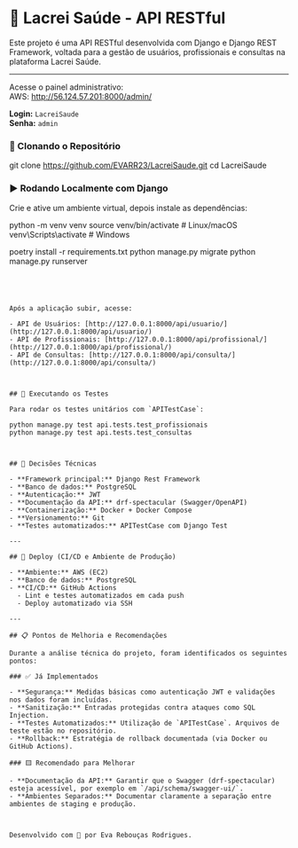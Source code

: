 
# 🚀 Lacrei Saúde - API RESTful

Este projeto é uma API RESTful desenvolvida com Django e Django REST Framework, voltada para a gestão de usuários, profissionais e consultas na plataforma Lacrei Saúde.

---

Acesse o painel administrativo:  
AWS: <http://56.124.57.201:8000/admin/>

**Login:** `LacreiSaude`  
**Senha:** `admin`

### 🔽 Clonando o Repositório

git clone <https://github.com/EVARR23/LacreiSaude.git>
cd LacreiSaude

### ▶️ Rodando Localmente com Django

Crie e ative um ambiente virtual, depois instale as dependências:

python -m venv venv
source venv/bin/activate  # Linux/macOS
venv\Scripts\activate   # Windows

poetry install -r requirements.txt
python manage.py migrate
python manage.py runserver

```




Após a aplicação subir, acesse:

- API de Usuários: [http://127.0.0.1:8000/api/usuario/](http://127.0.0.1:8000/api/usuario/)
- API de Profissionais: [http://127.0.0.1:8000/api/profissional/](http://127.0.0.1:8000/api/profissional/)
- API de Consultas: [http://127.0.0.1:8000/api/consulta/](http://127.0.0.1:8000/api/consulta/)



## 🧪 Executando os Testes

Para rodar os testes unitários com `APITestCase`:

python manage.py test api.tests.test_profissionais
python manage.py test api.tests.test_consultas



## 🧠 Decisões Técnicas

- **Framework principal:** Django Rest Framework
- **Banco de dados:** PostgreSQL
- **Autenticação:** JWT
- **Documentação da API:** drf-spectacular (Swagger/OpenAPI)
- **Containerização:** Docker + Docker Compose
- **Versionamento:** Git
- **Testes automatizados:** APITestCase com Django Test

---

## 🚀 Deploy (CI/CD e Ambiente de Produção)

- **Ambiente:** AWS (EC2)
- **Banco de dados:** PostgreSQL
- **CI/CD:** GitHub Actions
  - Lint e testes automatizados em cada push
  - Deploy automatizado via SSH

---

## 📋 Pontos de Melhoria e Recomendações

Durante a análise técnica do projeto, foram identificados os seguintes pontos:

### ✅ Já Implementados

- **Segurança:** Medidas básicas como autenticação JWT e validações nos dados foram incluídas.
- **Sanitização:** Entradas protegidas contra ataques como SQL Injection.
- **Testes Automatizados:** Utilização de `APITestCase`. Arquivos de teste estão no repositório.
- **Rollback:** Estratégia de rollback documentada (via Docker ou GitHub Actions).

### 🟨 Recomendado para Melhorar

- **Documentação da API:** Garantir que o Swagger (drf-spectacular) esteja acessível, por exemplo em `/api/schema/swagger-ui/`.
- **Ambientes Separados:** Documentar claramente a separação entre ambientes de staging e produção.



Desenvolvido com 💙 por Eva Rebouças Rodrigues.
